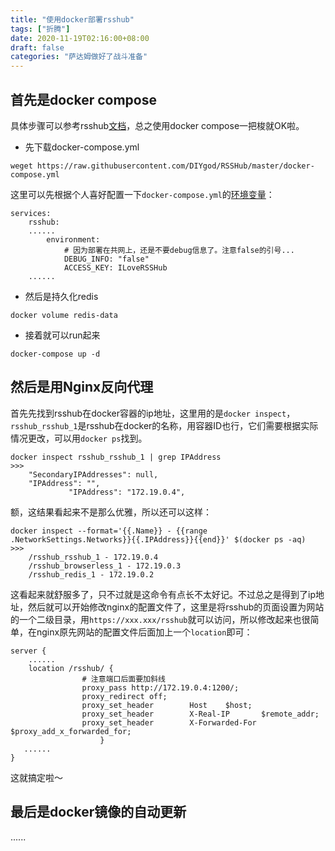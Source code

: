 ```yaml
---
title: "使用docker部署rsshub"
tags: ["折腾"]
date: 2020-11-19T02:16:00+08:00
draft: false
categories: "萨达姆做好了战斗准备"
---
```




## 首先是docker compose

具体步骤可以参考rsshub[文档](https://docs.rsshub.app/install/)，总之使用docker compose一把梭就OK啦。

- 先下载docker-compose.yml
```
weget https://raw.githubusercontent.com/DIYgod/RSSHub/master/docker-compose.yml
```

这里可以先根据个人喜好配置一下`docker-compose.yml`的[环境变量](https://docs.rsshub.app/install/#pei-zhi)：
```
services:
    rsshub:
    ......
        environment:
            # 因为部署在共网上，还是不要debug信息了。注意false的引号...
            DEBUG_INFO: "false"
            ACCESS_KEY: ILoveRSSHub
    ......
```

- 然后是持久化redis

```
docker volume redis-data
```
- 接着就可以run起来
```
docker-compose up -d
```

## 然后是用Nginx反向代理
首先先找到rsshub在docker容器的ip地址，这里用的是`docker inspect`，`rsshub_rsshub_1`是rsshub在docker的名称，用容器ID也行，它们需要根据实际情况更改，可以用`docker ps`找到。
```
docker inspect rsshub_rsshub_1 | grep IPAddress
>>>
    "SecondaryIPAddresses": null,
    "IPAddress": "",
             "IPAddress": "172.19.0.4",
```
额，这结果看起来不是那么优雅，所以还可以这样：
```
docker inspect --format='{{.Name}} - {{range .NetworkSettings.Networks}}{{.IPAddress}}{{end}}' $(docker ps -aq)
>>>
    /rsshub_rsshub_1 - 172.19.0.4
    /rsshub_browserless_1 - 172.19.0.3
    /rsshub_redis_1 - 172.19.0.2
```

这看起来就舒服多了，只不过就是这命令有点长不太好记。不过总之是得到了ip地址，然后就可以开始修改nginx的配置文件了，这里是将rsshub的页面设置为网站的一个二级目录，用`https://xxx.xxx/rsshub`就可以访问，所以修改起来也很简单，在nginx原先网站的配置文件后面加上一个`location`即可：
```
server {
    ......
    location /rsshub/ {
                # 注意端口后面要加斜线
                proxy_pass http://172.19.0.4:1200/;
                proxy_redirect off;
                proxy_set_header        Host    $host;
                proxy_set_header        X-Real-IP       $remote_addr;
                proxy_set_header        X-Forwarded-For $proxy_add_x_forwarded_for;
                    }
   ......
}
```
这就搞定啦～
## 最后是docker镜像的自动更新
......